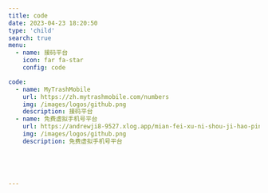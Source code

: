 ```yaml
---
title: code
date: 2023-04-23 18:20:50
type: 'child'
search: true
menu:
  - name: 接码平台
    icon: far fa-star
    config: code

code:
  - name: MyTrashMobile
    url: https://zh.mytrashmobile.com/numbers
    img: /images/logos/github.png
    description: 接码平台
  - name: 免费虚拟手机号平台
    url: https://andrewji8-9527.xlog.app/mian-fei-xu-ni-shou-ji-hao-ping-tai
    img: /images/logos/github.png
    description: 免费虚拟手机号平台





---
```






